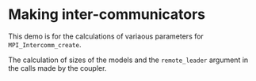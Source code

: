 # Making inter-communicators

This demo is for the calculations of variaous parameters for `MPI_Intercomm_create`.

The calculation of sizes of the models and the `remote_leader` argument in the
calls made by the coupler.


